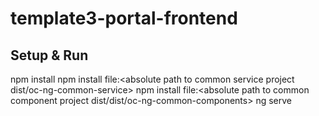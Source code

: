 # template3-portal-frontend

## Setup & Run
npm install
npm install file:<absolute path to common service project dist/oc-ng-common-service>
npm install file:<absolute path to common component project dist/dist/oc-ng-common-components>
ng serve
